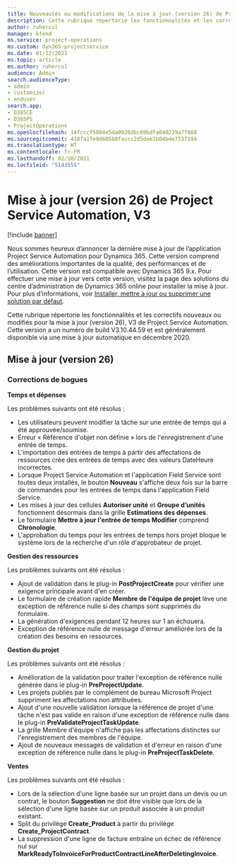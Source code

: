 ```yaml
---
title: Nouveautés ou modifications de la mise à jour (version 26) de Project Service Automation (correctif logiciel), V3
description: Cette rubrique répertorie les fonctionnalités et les correctifs disponibles pour la mise à jour (version 26) de Project Service Automation, V3.
author: ruhercul
manager: kfend
ms.service: project-operations
ms.custom: dyn365-projectservice
ms.date: 01/12/2021
ms.topic: article
ms.author: ruhercul
audience: Admin
search.audienceType:
- admin
- customizer
- enduser
search.app:
- D365CE
- D365PS
- ProjectOperations
ms.openlocfilehash: 14fcccf5804e5da0926dbc69bdfa040229a7f068
ms.sourcegitcommit: 418fa1fe9d605b8faccc2d5dee1b04b4e753f194
ms.translationtype: HT
ms.contentlocale: fr-FR
ms.lasthandoff: 02/10/2021
ms.locfileid: "5143555"
---
```

# <a name="project-service-automation-update-release-26-v3"></a>Mise à jour (version 26) de Project Service Automation, V3

[!include [banner](../includes/psa-now-project-operations.md)]

Nous sommes heureux d’annoncer la dernière mise à jour de l’application Project Service Automation pour Dynamics 365. Cette version comprend des améliorations importantes de la qualité, des performances et de l’utilisation. Cette version est compatible avec Dynamics 365 9.x. Pour effectuer une mise à jour vers cette version, visitez la page des solutions du centre d’administration de Dynamics 365 online pour installer la mise à jour. Pour plus d’informations, voir [Installer, mettre à jour ou supprimer une solution par défaut](https://docs.microsoft.com/power-platform/admin/install-remove-preferred-solution).

Cette rubrique répertorie les fonctionnalités et les correctifs nouveaux ou modifiés pour la mise à jour (version 26), V3 de Project Service Automation. Cette version a un numéro de build V3.10.44.59 et est généralement disponible via une mise à jour automatique en décembre 2020.

## <a name="update-release-26"></a>Mise à jour (version 26)

### <a name="bug-fixes"></a>Corrections de bogues

**Temps et dépenses**

Les problèmes suivants ont été résolus :

- Les utilisateurs peuvent modifier la tâche sur une entrée de temps qui a été approuvée/soumise.
- Erreur « Référence d'objet non définie » lors de l'enregistrement d'une entrée de temps.
- L'importation des entrées de temps à partir des affectations de ressources crée des entrées de temps avec des valeurs DateHeure incorrectes.
- Lorsque Project Service Automation et l'application Field Service sont toutes deux installés, le bouton **Nouveau** s'affiche deux fois sur la barre de commandes pour les entrées de temps dans l'application Field Service.
- Les mises à jour des cellules **Autoriser unité** et **Groupe d’unités** fonctionnent désormais dans la grille **Estimations des dépenses**.
- Le formulaire **Mettre à jour l'entrée de temps Modifier** comprend **Chronologie**.
- L'approbation du temps pour les entrées de temps hors projet bloque le système lors de la recherche d'un rôle d'approbateur de projet.

**Gestion des ressources**

Les problèmes suivants ont été résolus :

- Ajout de validation dans le plug-in **PostProjectCreate** pour vérifier une exigence principale avant d'en créer.
- Le formulaire de création rapide **Membre de l'équipe de projet** lève une exception de référence nulle si des champs sont supprimés du formulaire.
- La génération d'exigences pendant 12 heures sur 1 an échouera.
- Exception de référence nulle de message d'erreur améliorée lors de la création des besoins en ressources.

**Gestion du projet**

Les problèmes suivants ont été résolus :

- Amélioration de la validation pour traiter l'exception de référence nulle générée dans le plug-in **PreProjectUpdate**.
- Les projets publiés par le complément de bureau Microsoft Project suppriment les affectations non attribuées.
- Ajout d'une nouvelle validation lorsque la référence de projet d'une tâche n'est pas valide en raison d'une exception de référence nulle dans le plug-in **PreValidateProjectTaskUpdate**.
- La grille Membre d'équipe n'affiche pas les affectations distinctes sur l'enregistrement des membres de l'équipe.
- Ajout de nouveaux messages de validation et d'erreur en raison d'une exception de référence nulle dans le plug-in **PreProjectTaskDelete**.

**Ventes**

Les problèmes suivants ont été résolus :

- Lors de la sélection d'une ligne basée sur un projet dans un devis ou un contrat, le bouton **Suggestion** ne doit être visible que lors de la sélection d'une ligne basée sur un produit associée à un produit existant.
- Split du privilège **Create_Product** à partir du privilège **Create_ProjectContract**.
- La suppression d'une ligne de facture entraîne un échec de référence nul sur **MarkReadyToInvoiceForProductContractLineAfterDeletingInvoice**.
